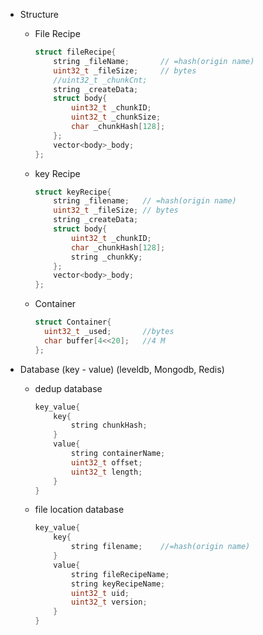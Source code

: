 * Structure

  * File Recipe

    ```c
    struct fileRecipe{
        string _fileName;		// =hash(origin name)
        uint32_t _fileSize;		// bytes
        //uint32_t _chunkCnt;
        string _createData;
        struct body{
            uint32_t _chunkID;
            uint32_t _chunkSize;
            char _chunkHash[128];
        };
        vector<body>_body;
    };
    ```

  * key Recipe

    ```c
    struct keyRecipe{
        string _filename;	// =hash(origin name)
        uint32_t _fileSize;	// bytes
        string _createData;
        struct body{
            uint32_t _chunkID;
            char _chunkHash[128];
            string _chunkKy;
        };
        vector<body>_body;
    };
    ```

    

  * Container

    ```c
    struct Container{
      uint32_t _used;		//bytes
      char buffer[4<<20];	//4 M
    };
    ```

    

* Database (key - value) (leveldb, Mongodb, Redis)

  * dedup database

    ```c
    key_value{
        key{
            string chunkHash;
        }
        value{
            string containerName;
            uint32_t offset;
            uint32_t length;
        }
    }
    ```

  * file location database

    ```c
    key_value{
        key{
            string filename;	//=hash(origin name)
        }
        value{
            string fileRecipeName;
            string keyRecipeName;
            uint32_t uid;
            uint32_t version;
        }
    }
    ```